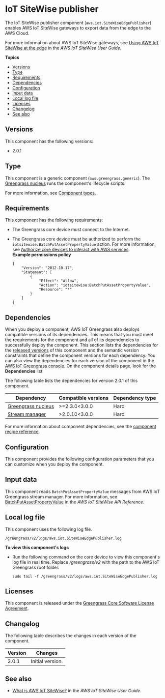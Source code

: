 # IoT SiteWise publisher<a name="iotsitewise-publisher-component"></a>

The IoT SiteWise publisher component \(`aws.iot.SiteWiseEdgePublisher`\) enables AWS IoT SiteWise gateways to export data from the edge to the AWS Cloud\.

For more information about AWS IoT SiteWise gateways, see [Using AWS IoT SiteWise at the edge](https://docs.aws.amazon.com/iot-sitewise/latest/userguide/gateways-ggv2.html) in the *AWS IoT SiteWise User Guide*\.

**Topics**
+ [Versions](#iotsitewise-publisher-component-versions)
+ [Type](#iotsitewise-publisher-component-type)
+ [Requirements](#iotsitewise-publisher-component-requirements)
+ [Dependencies](#iotsitewise-publisher-component-dependencies)
+ [Configuration](#iotsitewise-publisher-component-configuration)
+ [Input data](#iotsitewise-publisher-component-input-data)
+ [Local log file](#iotsitewise-publisher-component-log-file)
+ [Licenses](#iotsitewise-publisher-component-licenses)
+ [Changelog](#iotsitewise-publisher-component-changelog)
+ [See also](#iotsitewise-publisher-component-see-also)

## Versions<a name="iotsitewise-publisher-component-versions"></a>

This component has the following versions:
+ 2\.0\.1

## Type<a name="iotsitewise-publisher-component-type"></a>

<a name="public-component-type-generic"></a>This component is a generic component \(`aws.greengrass.generic`\)\. The [Greengrass nucleus](greengrass-nucleus-component.md) runs the component's lifecycle scripts\.

<a name="public-component-type-more-information"></a>For more information, see [Component types](manage-components.md#component-types)\.

## Requirements<a name="iotsitewise-publisher-component-requirements"></a>

This component has the following requirements:
+ The Greengrass core device must connect to the Internet\.
+ The Greengrass core device must be authorized to perform the `iotsitewise:BatchPutAssetPropertyValue` action\. For more information, see [Authorize core devices to interact with AWS services](https://docs.aws.amazon.com/greengrass/v2/developerguide/device-service-role.html)\.  
**Example permissions policy**  

  ```
  {
      "Version": "2012-10-17",
      "Statement": [
          {
              "Effect": "Allow",
              "Action": "iotsitewise:BatchPutAssetPropertyValue",
              "Resource": "*"
          }
      ]
  }
  ```

## Dependencies<a name="iotsitewise-publisher-component-dependencies"></a>

When you deploy a component, AWS IoT Greengrass also deploys compatible versions of its dependencies\. This means that you must meet the requirements for the component and all of its dependencies to successfully deploy the component\. This section lists the dependencies for the [released versions](#iotsitewise-publisher-component-changelog) of this component and the semantic version constraints that define the component versions for each dependency\. You can also view the dependencies for each version of the component in the [AWS IoT Greengrass console](https://console.aws.amazon.com/greengrass)\. On the component details page, look for the **Dependencies** list\.

The following table lists the dependencies for version 2\.0\.1 of this component\.


| Dependency | Compatible versions | Dependency type | 
| --- | --- | --- | 
| [Greengrass nucleus](greengrass-nucleus-component.md) | >=2\.3\.0<3\.0\.0 | Hard | 
| [Stream manager](stream-manager-component.md) | >2\.0\.10<3\.0\.0 | Hard | 

For more information about component dependencies, see the [component recipe reference](component-recipe-reference.md#recipe-reference-component-dependencies)\.

## Configuration<a name="iotsitewise-publisher-component-configuration"></a>

This component provides the following configuration parameters that you can customize when you deploy the component\.

## Input data<a name="iotsitewise-publisher-component-input-data"></a>



This component reads `BatchPutAssetPropertyValue` messages from AWS IoT Greengrass stream manager\. For more information, see [BatchPutAssetPropertyValue](https://docs.aws.amazon.com/iot-sitewise/latest/APIReference/API_BatchPutAssetPropertyValue.html) in the *AWS IoT SiteWise API Reference*\.

## Local log file<a name="iotsitewise-publisher-component-log-file"></a>

This component uses the following log file\.

```
/greengrass/v2/logs/aws.iot.SiteWiseEdgePublisher.log
```

**To view this component's logs**
+ Run the following command on the core device to view this component's log file in real time\. Replace */greengrass/v2* with the path to the AWS IoT Greengrass root folder\.

  ```
  sudo tail -f /greengrass/v2/logs/aws.iot.SiteWiseEdgePublisher.log
  ```

## Licenses<a name="iotsitewise-publisher-component-licenses"></a>

<a name="component-core-software-license"></a>This component is released under the [Greengrass Core Software License Agreement](https://greengrass-release-license.s3.us-west-2.amazonaws.com/greengrass-license-v1.pdf)\.

## Changelog<a name="iotsitewise-publisher-component-changelog"></a>

The following table describes the changes in each version of the component\.


|  **Version**  |  **Changes**  | 
| --- | --- | 
|  2\.0\.1  |  Initial version\.  | 

## See also<a name="iotsitewise-publisher-component-see-also"></a>
+ [What is AWS IoT SiteWise?](https://docs.aws.amazon.com/iot-sitewise/latest/userguide/what-is-sitewise.html) in the *AWS IoT SiteWise User Guide*\.